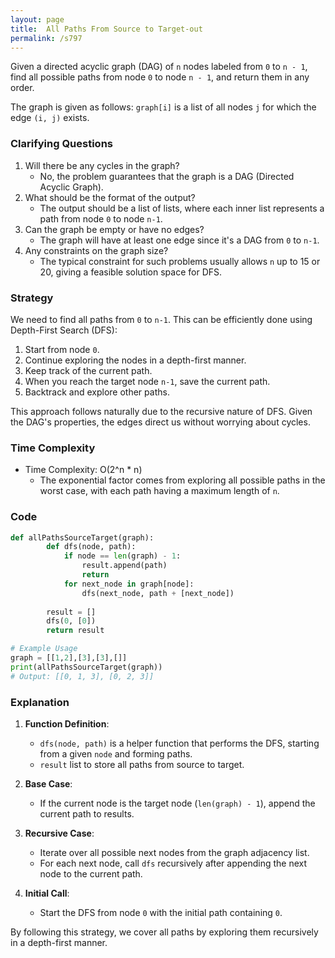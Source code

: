```yaml
---
layout: page
title:  All Paths From Source to Target-out
permalink: /s797
---
```

Given a directed acyclic graph (DAG) of `n` nodes labeled from `0` to `n - 1`, find all possible paths from node `0` to node `n - 1`, and return them in any order.

The graph is given as follows: `graph[i]` is a list of all nodes `j` for which the edge `(i, j)` exists.

### Clarifying Questions
1. Will there be any cycles in the graph?
   - No, the problem guarantees that the graph is a DAG (Directed Acyclic Graph).
2. What should be the format of the output?
   - The output should be a list of lists, where each inner list represents a path from node `0` to node `n-1`.
3. Can the graph be empty or have no edges?
   - The graph will have at least one edge since it's a DAG from `0` to `n-1`.
4. Any constraints on the graph size?
   - The typical constraint for such problems usually allows `n` up to 15 or 20, giving a feasible solution space for DFS.

### Strategy
We need to find all paths from `0` to `n-1`. This can be efficiently done using Depth-First Search (DFS):
1. Start from node `0`.
2. Continue exploring the nodes in a depth-first manner.
3. Keep track of the current path.
4. When you reach the target node `n-1`, save the current path.
5. Backtrack and explore other paths.

This approach follows naturally due to the recursive nature of DFS. Given the DAG's properties, the edges direct us without worrying about cycles.

### Time Complexity
- Time Complexity: O(2^n * n)
  - The exponential factor comes from exploring all possible paths in the worst case, with each path having a maximum length of `n`.

### Code

```python
def allPathsSourceTarget(graph):
        def dfs(node, path):
            if node == len(graph) - 1:
                result.append(path)
                return
            for next_node in graph[node]:
                dfs(next_node, path + [next_node])
        
        result = []
        dfs(0, [0])
        return result

# Example Usage
graph = [[1,2],[3],[3],[]]
print(allPathsSourceTarget(graph))
# Output: [[0, 1, 3], [0, 2, 3]]
```

### Explanation
1. **Function Definition**:
   - `dfs(node, path)` is a helper function that performs the DFS, starting from a given `node` and forming paths.
   - `result` list to store all paths from source to target.

2. **Base Case**:
   - If the current node is the target node (`len(graph) - 1`), append the current path to results.

3. **Recursive Case**:
   - Iterate over all possible next nodes from the graph adjacency list.
   - For each next node, call `dfs` recursively after appending the next node to the current path.

4. **Initial Call**:
   - Start the DFS from node `0` with the initial path containing `0`.

By following this strategy, we cover all paths by exploring them recursively in a depth-first manner.